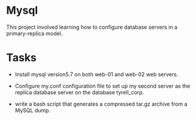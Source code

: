 # Mysql

This project involved learning how to configure database servers in a primary-replica model.

# Tasks

* Install mysql version5.7 on both web-01 and web-02 web servers.

* Configure my.conf configuration file to set up my second server as the replica database server on the database tyrell_corp.

* write a bash script that generates a compressed tar.gz archive from a MySQL dump.
